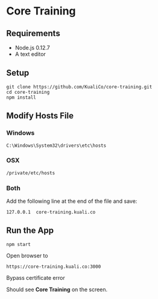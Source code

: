 # Core Training

## Requirements

* Node.js 0.12.7 
* A text editor

## Setup

```
git clone https://github.com/KualiCo/core-training.git
cd core-training
npm install
```

## Modify Hosts File 

### Windows

```
C:\Windows\System32\drivers\etc\hosts
```

### OSX

```
/private/etc/hosts
```

### Both

Add the following line at the end of the file and save:

```
127.0.0.1  core-training.kuali.co
```

## Run the App 

```
npm start
```

Open browser to 

```
https://core-training.kuali.co:3000
```

Bypass certificate error

Should see **Core Training** on the screen.
